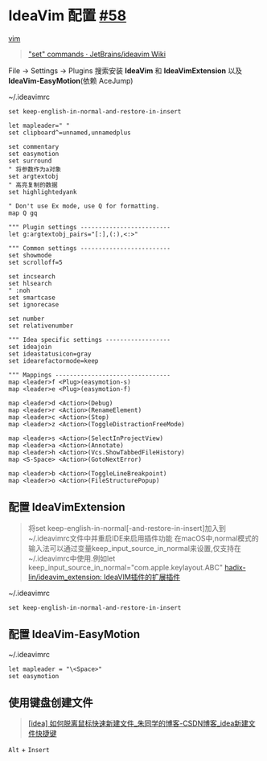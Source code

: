 # IdeaVim 配置 [#58](https://github.com/vhxubo/blog/issues/58)

[vim](https://github.com/vhxubo/blog/issues?q=label:vim)

> ["set" commands · JetBrains/ideavim Wiki](https://github.com/JetBrains/ideavim/wiki/%22set%22-commands)

File -> Settings -> Plugins 搜索安装 **IdeaVim** 和 **IdeaVimExtension** 以及 **IdeaVim-EasyMotion**(依赖 AceJump)

~/.ideavimrc
```
set keep-english-in-normal-and-restore-in-insert

let mapleader=" "
set clipboard^=unnamed,unnamedplus

set commentary
set easymotion
set surround
" 将参数作为a对象
set argtextobj
" 高亮复制的数据
set highlightedyank

" Don't use Ex mode, use Q for formatting.
map Q gq

""" Plugin settings -------------------------
let g:argtextobj_pairs="[:],(:),<:>"

""" Common settings -------------------------
set showmode
set scrolloff=5

set incsearch
set hlsearch
" :noh
set smartcase
set ignorecase

set number
set relativenumber

""" Idea specific settings ------------------
set ideajoin
set ideastatusicon=gray
set idearefactormode=keep

""" Mappings --------------------------------
map <leader>f <Plug>(easymotion-s)
map <leader>e <Plug>(easymotion-f)

map <leader>d <Action>(Debug)
map <leader>r <Action>(RenameElement)
map <leader>c <Action>(Stop)
map <leader>z <Action>(ToggleDistractionFreeMode)

map <leader>s <Action>(SelectInProjectView)
map <leader>a <Action>(Annotate)
map <leader>h <Action>(Vcs.ShowTabbedFileHistory)
map <S-Space> <Action>(GotoNextError)

map <leader>b <Action>(ToggleLineBreakpoint)
map <leader>o <Action>(FileStructurePopup)

```

## 配置 IdeaVimExtension
> 将set keep-english-in-normal[-and-restore-in-insert]加入到~/.ideavimrc文件中并重启IDE来启用插件功能
在macOS中,normal模式的输入法可以通过变量keep_input_source_in_normal来设置,仅支持在~/.ideavimrc中使用.例如let keep_input_source_in_normal="com.apple.keylayout.ABC" [hadix-lin/ideavim_extension: IdeaVIM插件的扩展插件](https://github.com/hadix-lin/ideavim_extension)

~/.ideavimrc
```
set keep-english-in-normal-and-restore-in-insert
```

## 配置 IdeaVim-EasyMotion

~/.ideavimrc
```
let mapleader = "\<Space>"
set easymotion
```

## 使用键盘创建文件

> [[idea] 如何脱离鼠标快速新建文件_朱同学的博客-CSDN博客_idea新建文件快捷键](https://blog.csdn.net/a755199443/article/details/89488549)

`Alt` + `Insert`